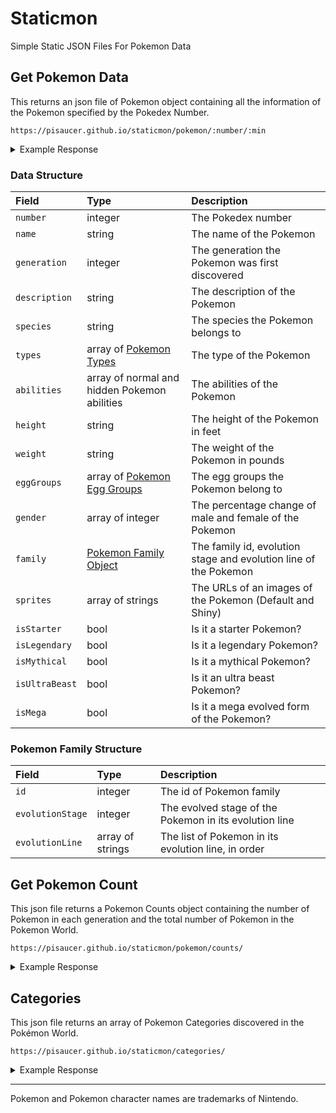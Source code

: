 # Staticmon
Simple Static JSON Files For Pokemon Data

## Get Pokemon Data

This returns an json file of Pokemon object containing all the information of the Pokemon specified by the Pokedex Number.

```
https://pisaucer.github.io/staticmon/pokemon/:number/:min
```

<details>
<summary>Example Response</summary>
<p>
  
<div class="language-plaintext highlighter-rouge"><div class="highlight"><pre class="highlight">
<code>https://pisaucer.github.io/staticmon/pokemon/150</code>
</pre></div></div>
  
  <div class="language-json highlighter-rouge"><div class="highlight"><pre class="highlight"><code><span class="p">{</span><span class="w">
  </span><span class="nl">"number"</span><span class="p">:</span><span class="w"> </span><span class="s2">"150"</span><span class="p">,</span><span class="w">
  </span><span class="nl">"name"</span><span class="p">:</span><span class="w"> </span><span class="s2">"Mewtwo"</span><span class="p">,</span><span class="w">
  </span><span class="nl">"generation"</span><span class="p">:</span><span class="w"> </span><span class="mi">1</span><span class="p">,</span><span class="w">
  </span><span class="nl">"description"</span><span class="p">:</span><span class="w"> </span><span class="s2">"Said to rest quietly in an undiscovered cave, this POKéMON was created solely for battling."</span><span class="p">,</span><span class="w">
  </span><span class="nl">"species"</span><span class="p">:</span><span class="w"> </span><span class="s2">"Genetic"</span><span class="p">,</span><span class="w">
  </span><span class="nl">"types"</span><span class="p">:</span><span class="w"> </span><span class="p">[</span><span class="w">
    </span><span class="s2">"Psychic"</span><span class="w">
  </span><span class="p">],</span><span class="w">
  </span><span class="nl">"abilities"</span><span class="p">:</span><span class="w"> </span><span class="p">{</span><span class="w">
    </span><span class="nl">"normal"</span><span class="p">:</span><span class="w"> </span><span class="p">[</span><span class="w">
      </span><span class="s2">"Pressure"</span><span class="w">
    </span><span class="p">],</span><span class="w">
    </span><span class="nl">"hidden"</span><span class="p">:</span><span class="w"> </span><span class="p">[</span><span class="w">
      </span><span class="s2">"Unnerve"</span><span class="w">
    </span><span class="p">]</span><span class="w">
  </span><span class="p">},</span><span class="w">
  </span><span class="nl">"height"</span><span class="p">:</span><span class="w"> </span><span class="s2">"6'07</span><span class="se">\"</span><span class="s2">"</span><span class="p">,</span><span class="w">
  </span><span class="nl">"weight"</span><span class="p">:</span><span class="w"> </span><span class="s2">"269 lbs."</span><span class="p">,</span><span class="w">
  </span><span class="nl">"eggGroups"</span><span class="p">:</span><span class="w"> </span><span class="p">[</span><span class="w">
    </span><span class="s2">"Undiscovered"</span><span class="w">
  </span><span class="p">],</span><span class="w">
  </span><span class="nl">"gender"</span><span class="p">:</span><span class="w"> </span><span class="p">[],</span><span class="w">
  </span><span class="nl">"family"</span><span class="p">:</span><span class="w"> </span><span class="p">{</span><span class="w">
    </span><span class="nl">"id"</span><span class="p">:</span><span class="w"> </span><span class="mi">77</span><span class="p">,</span><span class="w">
    </span><span class="nl">"evolutionStage"</span><span class="p">:</span><span class="w"> </span><span class="mi">1</span><span class="p">,</span><span class="w">
    </span><span class="nl">"evolutionLine"</span><span class="p">:</span><span class="w"> </span><span class="p">[</span><span class="w">
      </span><span class="s2">"Mewtwo"</span><span class="w">
    </span><span class="p">]</span><span class="w">
  </span><span class="p">},</span><span class="w">
  </span><span class="nl">"sprites"</span><span class="p">:</span><span class="w"> </span><span class="p">{</span><span class="w">
    </span><span class="nl">"default"</span><span class="p">:</span><span class="w"> </span><span class="s2">"https://pisaucer.github.io/staticmon/images/150.png"</span><span class="p">,</span><span class="w">
    </span><span class="nl">"shiny"</span><span class="p">:</span><span class="w"> </span><span class="s2">"https://pisaucer.github.io/staticmon/images/shiny/150.png"</span><span class="w">
  </span><span class="p">},</span><span class="w">
  </span><span class="nl">"isStarter"</span><span class="p">:</span><span class="w"> </span><span class="kc">false</span><span class="p">,</span><span class="w">
  </span><span class="nl">"isLegendary"</span><span class="p">:</span><span class="w"> </span><span class="kc">true</span><span class="p">,</span><span class="w">
  </span><span class="nl">"isMythical"</span><span class="p">:</span><span class="w"> </span><span class="kc">false</span><span class="p">,</span><span class="w">
  </span><span class="nl">"isUltraBeast"</span><span class="p">:</span><span class="w"> </span><span class="kc">false</span><span class="p">,</span><span class="w">
  </span><span class="nl">"isMega"</span><span class="p">:</span><span class="w"> </span><span class="kc">false</span><span class="w">
</span><span class="p">}</span><span class="w">
</span></code></pre></div></div>
  
</p>
</details>

### Data Structure

|Field|Type|Description|
|:-|:-|:-|
|`number`|integer|The Pokedex number|
|`name`|string|The name of the Pokemon|
|`generation`|integer|The generation the Pokemon was first discovered|
|`description`|string|The description of the Pokemon|
|`species`|string|The species the Pokemon belongs to|
|`types`|array of [Pokemon Types](https://pisaucer.github.io/staticmon/types/)|The type of the Pokemon|
|`abilities`|array of normal and hidden Pokemon abilities|The abilities of the Pokemon|
|`height`|string|The height of the Pokemon in feet|
|`weight`|string|The weight of the Pokemon in pounds|
|`eggGroups`|array of [Pokemon Egg Groups](https://pisaucer.github.io/staticmon/eggGroups/)|The egg groups the Pokemon belong to|
|`gender`|array of integer|The percentage change of male and female of the Pokemon|
|`family`|[Pokemon Family Object](#pokemon-family-structure)|The family id, evolution stage and evolution line of the Pokemon|
|`sprites`|array of strings|The URLs of an images of the Pokemon (Default and Shiny)|
|`isStarter`|bool|Is it a starter Pokemon?|
|`isLegendary`|bool|Is it a legendary Pokemon?|
|`isMythical`|bool|Is it a mythical Pokemon?|
|`isUltraBeast`|bool|Is it an ultra beast Pokemon?|
|`isMega`|bool|Is it a mega evolved form of the Pokemon?|

### Pokemon Family Structure

|Field|Type|Description|
|:-|:-|:-|
|`id`|integer|The id of Pokemon family|
|`evolutionStage`|integer|The evolved stage of the Pokemon in its evolution line|
|`evolutionLine`|array of strings|The list of Pokemon in its evolution line, in order|

## Get Pokemon Count

This json file returns a Pokemon Counts object containing the number of Pokemon in each generation and the total number of Pokemon in the Pokemon World.

```
https://pisaucer.github.io/staticmon/pokemon/counts/
```

<details>
<summary>Example Response</summary>
<p>

<div class="language-json highlighter-rouge"><div class="highlight"><pre class="highlight">
<code>{
  "gen1": 151,
  "gen2": 100,
  "gen3": 135,
  "gen4": 107,
  "gen5": 156,
  "gen6": 72,
  "gen7": 86,
  "total": 807
}</code>
</pre></div></div>
  
</p>
</details>

## Categories

This json file returns an array of Pokemon Categories discovered in the Pokémon World.

```
https://pisaucer.github.io/staticmon/categories/
```

<details>
<summary>Example Response</summary>
<p>

<div class="language-json highlighter-rouge"><div class="highlight"><pre class="highlight">
<code>[
    "starter",
    "legendary",
    "mythical",
    "ultraBeast",
    "mega"
]</code>
</pre></div></div>
  
</p>
</details>

---
Pokemon and Pokemon character names are trademarks of Nintendo.

<style>
summary {
  display: list-item;
}
</style>

